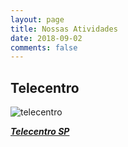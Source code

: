 ```yaml
---
layout: page
title: Nossas Atividades
date: 2018-09-02
comments: false
---
```


## Telecentro

![telecentro](https://cdn.rawgit.com/arrudaRobson/moon/44b5eb99/assets/img/telecentro.jpeg)

**[*Telecentro SP*](https://www.prefeitura.sp.gov.br/cidade/secretarias/inovacao/inclusao_digital/index.php?p=246630)**
